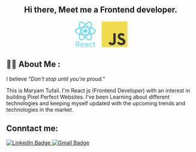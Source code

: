 <div align="center">

## Hi there, Meet me a Frontend developer. 
  <div>
  <img src="https://github.com/devicons/devicon/blob/master/icons/react/react-original-wordmark.svg" title="React" alt="React" width="70" height="70"/>&nbsp;
  <img src="https://github.com/devicons/devicon/blob/master/icons/javascript/javascript-original.svg" title="JavaScript" alt="JavaScript" width="70" height="70"/>&nbsp;
 
  
    
</div>

</div>

## :woman_technologist: About Me :  


I believe <i>"Don't stop until you're proud."</i>

This is Maryam Tufail. I'm React js (Frontend Developer) with an interest in building Pixel Perfect Websites. I’ve been Learning about different technologies and keeping myself updated with the upcoming trends and technologies in the market.
  

## Conntact me:  
<a href="https://www.linkedin.com/in/maryamtufail/">
    <img src="https://img.shields.io/badge/LinkedIn-blue?style=for-the-badge&logo=linkedin&logoColor=white" alt="LinkedIn Badge"/>
  </a>
<a href="http:/maryamtufail78@gmail.com">
    <img src="https://img.shields.io/badge/gmail-red?style=for-the-badge&logo=gmail&logoColor=white" alt="Gmail Badge"/>
  </a> 
